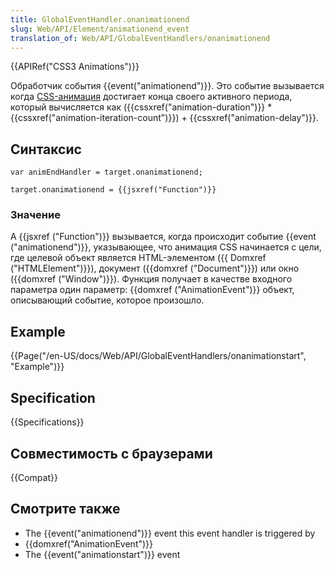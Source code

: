 ```yaml
---
title: GlobalEventHandler.onanimationend
slug: Web/API/Element/animationend_event
translation_of: Web/API/GlobalEventHandlers/onanimationend
---
```


{{APIRef("CSS3 Animations")}}

Обработчик события {{event("animationend")}}. Это событие вызывается когда [CSS-анимация](/ru/docs/Web/CSS/CSS_Animations) достигает конца своего активного периода, который вычисляется как ({{cssxref("animation-duration")}} \* {{cssxref("animation-iteration-count")}}) + {{cssxref("animation-delay")}}.

## Синтаксис

```
var animEndHandler = target.onanimationend;

target.onanimationend = {{jsxref("Function")}}
```

### Значение

A {{jsxref ("Function")}} вызывается, когда происходит событие {{event ("animationend")}}, указывающее, что анимация CSS начинается с цели, где целевой объект является HTML-элементом ({{ Domxref ("HTMLElement")}}), документ ({{domxref ("Document")}}) или окно ({{domxref ("Window")}}). Функция получает в качестве входного параметра один параметр: {{domxref ("AnimationEvent")}} объект, описывающий событие, которое произошло.

## Example

{{Page("/en-US/docs/Web/API/GlobalEventHandlers/onanimationstart", "Example")}}

## Specification

{{Specifications}}

## Совместимость с браузерами

{{Compat}}

## Смотрите также

- The {{event("animationend")}} event this event handler is triggered by
- {{domxref("AnimationEvent")}}
- The {{event("animationstart")}} event
